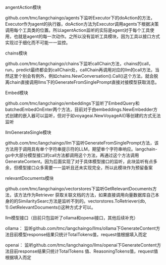 angentAction模块

github.com/tmc/langchaingo/agents下监听Executor下的doAction的方法，Executor作为agent的执行器，doAction方法为Executor调用agents下根据决策调用每个工具类的位置。所以agentAction监听的实际是agent对于每个工具使用，也就是agent的每一次动作。之所以没有监听工具模块，因为工具以接口方式实现过于细化而不可能一一监控。

chains模块

github.com/tmc/langchaingo/chains下监听callChain方法，chains的call，run，predict最终都会到callChain处，callChain再调用对应的llm的call方法，当然这里个别会有例外，例如chains.NewConversation().Call()这个方法，就会脱离chain直接调用llms下的GenerateFromSinglePrompt直接对接模型获取消息。

Embed模块

github.com/tmc/langchaingo/embeddings下监听了EmbedQuery和batchedEmbedOnEnter两个方法，目前对于由embeddings.NewEmbedder方式创建的嵌入器可以监听，但对于如voyageai.NewVoyageAI()等创建的方式无法监听

llmGenerateSingle模块

github.com/tmc/langchaingo/llm下监听GenerateFromSinglePrompt方法，该方法用于调用具有单个字符串提示符的LLM，期望单个字符串响应。langchain-go中大部分模型接口的call方法都调用这个方法，再通过这个方法调用GenerateContent。因为后面实现了对于具体模型接口的监听，此块监听有点多余，但模型接口众多需要一一监听且还未实现完全，所以此模块作为预留备案

relevantDocuments模块

github.com/tmc/langchaingo/vectorstores下监听GetRelevantDocuments方法，该方法作为Retriever 获取关联文档的方法，如果直接调用向量数据库自己本身的的SimilaritySearc方法是监听不到的。vectorstores.ToRetriever(db, 1).GetRelevantDocuments()这种方式才可以。

llm模型接口（目前只包监听了ollama和openai接口，其他后续补充）

ollama：
监听github.com/tmc/langchaingo/llms/ollama下GenerateContent方法目前模型response结果只统计TotalTokens值，request值根据填入而定

openai：
监听github.com/tmc/langchaingo/llms/openai下GenerateContent方法目前response结果只统计TotalTokens 值、ReasoningTokens值，request值根据填入而定
